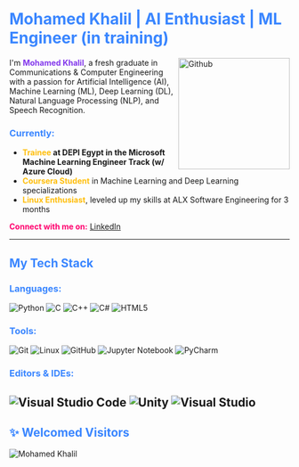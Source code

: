 # <span style="color:#3A86FF;"> Mohamed Khalil | AI Enthusiast | ML Engineer (in training) </span>

<img width="200" align="right" alt="Github" src="https://user-images.githubusercontent.com/48678280/88862734-4903af80-d201-11ea-968b-9c939d88a37c.gif" />

I'm <span style="color:#8338EC;"><strong>Mohamed Khalil</strong></span>, a fresh graduate in Communications & Computer Engineering with a passion for Artificial Intelligence (AI), Machine Learning (ML), Deep Learning (DL), Natural Language Processing (NLP), and Speech Recognition.

### <span style="color:#3A86FF;"><strong>Currently:</strong></span>

- <span style="color:#FFBE0B;"><strong>Trainee</span> at DEPI Egypt in the Microsoft Machine Learning Engineer Track (w/ Azure Cloud)</strong>
- <span style="color:#FFBE0B;"><strong>Coursera Student</strong></span> in Machine Learning and Deep Learning specializations
- <span style="color:#FFBE0B;"><strong>Linux Enthusiast</strong></span>, leveled up my skills at ALX Software Engineering for 3 months

<span style="color:#FF006E;"><strong>Connect with me on:</strong></span> [LinkedIn](https://www.linkedin.com/in/muhammed-el-sayed-8a781b1a2)

---

## <span style="color:#3A86FF;"><strong>My Tech Stack</strong></span>

### <span style="color:#3A86FF;"><strong>Languages:</strong></span>

![Python](https://img.shields.io/badge/python-3670A0?style=for-the-badge&logo=python&logoColor=ffdd54)
![C](https://img.shields.io/badge/c-%2300599C.svg?style=for-the-badge&logo=c&logoColor=white)
![C++](https://img.shields.io/badge/c++-%2300599C.svg?style=for-the-badge&logo=c%2B%2B&logoColor=white)
![C#](https://img.shields.io/badge/c%23-%23239120.svg?style=for-the-badge&logo=c-sharp&logoColor=white)
![HTML5](https://img.shields.io/badge/html5-%23E34F26.svg?style=for-the-badge&logo=html5&logoColor=white)

### <span style="color:#3A86FF;"><strong>Tools:</strong></span>

![Git](https://img.shields.io/badge/git-%23F05033.svg?style=for-the-badge&logo=git&logoColor=white)
![Linux](https://img.shields.io/badge/Linux-FCC624?style=for-the-badge&logo=linux&logoColor=black)
![GitHub](https://img.shields.io/badge/github-%23121011.svg?style=for-the-badge&logo=github&logoColor=white)
![Jupyter Notebook](https://img.shields.io/badge/jupyter-%23FA0F00.svg?style=for-the-badge&logo=jupyter&logoColor=white)
![PyCharm](https://img.shields.io/badge/pycharm-143?style=for-the-badge&logo=pycharm&logoColor=black&color=black&labelColor=green)

### <span style="color:#3A86FF;"><strong>Editors & IDEs:</strong></span>

![Visual Studio Code](https://img.shields.io/badge/Visual%20Studio%20Code-0078d7.svg?style=for-the-badge&logo=visual-studio-code&logoColor=white)
![Unity](https://img.shields.io/badge/unity-%23000000.svg?style=for-the-badge&logo=unity&logoColor=white)
![Visual Studio](https://img.shields.io/badge/Visual%20Studio-5C2D91.svg?style=for-the-badge&logo=visual-studio&logoColor=white)
---

## <span style="color:#3A86FF;"><strong>✨ Welcomed Visitors</strong></span>

<p align="left">
  <img src="https://komarev.com/ghpvc/?username=MuhammedELSayedBrq&color=00bfff" alt="Mohamed Khalil" />
</p>
